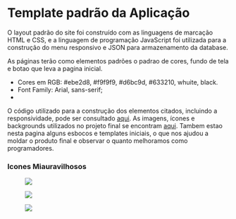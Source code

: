 # Template padrão da Aplicação


O layout padrão do site foi construído com as linguagens de marcação HTML e CSS, e a linguagem de programação JavaScript foi utilizada para a construção do menu responsivo e JSON para armazenamento da database.

As páginas terão como elementos padrões o padrao de cores, fundo de tela e botao que leva a pagina inicial.
<ul>
<li>Cores em RGB: #ebe2d8, #f9f9f9, #d6bc9d, #633210, whuite, black.</li>
<li>Font Family: Arial, sans-serif;</li>
<li> </li>
</ul>
  
O código utilizado para a construção dos elementos citados, incluindo a responsividade, pode ser consultado <a href="https://github.com/ICEI-PUC-Minas-PMV-ADS/pmv-ads-2024-2-e1-proj-web-t11-proj_adocao/tree/main/codigo-fonte">aqui</a>. As imagens, ícones e backgrounds utilizados no projeto final se encontram <a href="https://github.com/ICEI-PUC-Minas-PMV-ADS/pmv-ads-2024-2-e1-proj-web-t11-proj_adocao/tree/main/documentos/img">aqui</a>. Tambem estao nesta pagina alguns esbocos e templates iniciais, o que nos ajudou a moldar o produto final e observar o quanto melhoramos como programadores.

<h3><b>Icones Miauravilhosos</b></h3>
<figure> 
  <img src=https://github.com/ICEI-PUC-Minas-PMV-ADS/pmv-ads-2024-2-e1-proj-web-t11-proj_adocao/blob/main/documentos/img/cat.png?raw=true> </figure>
<figure>
  <img src=https://github.com/ICEI-PUC-Minas-PMV-ADS/pmv-ads-2024-2-e1-proj-web-t11-proj_adocao/blob/main/documentos/img/fundo%20destaque.png?raw=true> </figure>
<figure>
  <img src=https://github.com/ICEI-PUC-Minas-PMV-ADS/pmv-ads-2024-2-e1-proj-web-t11-proj_adocao/blob/main/documentos/img/pet-house.png?raw=true>
</figure>
